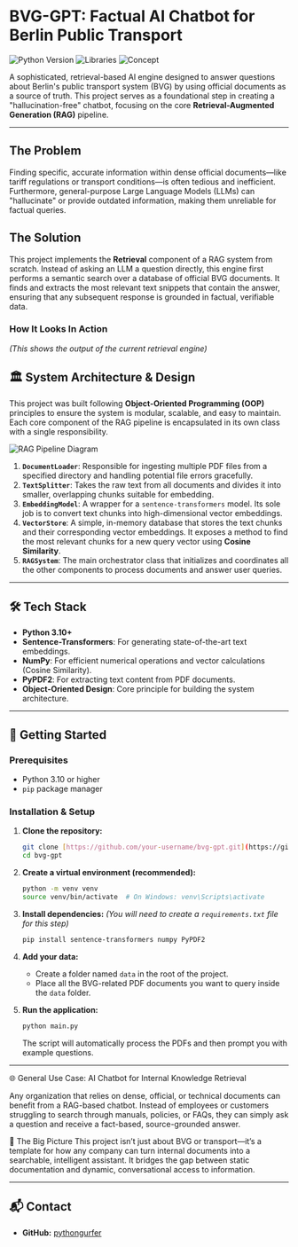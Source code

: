 # BVG-GPT: Factual AI Chatbot for Berlin Public Transport

![Python Version](https://img.shields.io/badge/Python-3.10%2B-blue.svg)
![Libraries](https://img.shields.io/badge/Libraries-SentenceTransformers%20%7C%20NumPy%20%7C%20PyPDF2-orange.svg)
![Concept](https://img.shields.io/badge/Concept-RAG%20%7C%20Vector%20Search-green.svg)

A sophisticated, retrieval-based AI engine designed to answer questions about Berlin's public transport system (BVG) by using official documents as a source of truth. This project serves as a foundational step in creating a "hallucination-free" chatbot, focusing on the core **Retrieval-Augmented Generation (RAG)** pipeline.

---

## The Problem

Finding specific, accurate information within dense official documents—like tariff regulations or transport conditions—is often tedious and inefficient. Furthermore, general-purpose Large Language Models (LLMs) can "hallucinate" or provide outdated information, making them unreliable for factual queries.

## The Solution

This project implements the **Retrieval** component of a RAG system from scratch. Instead of asking an LLM a question directly, this engine first performs a semantic search over a database of official BVG documents. It finds and extracts the most relevant text snippets that contain the answer, ensuring that any subsequent response is grounded in factual, verifiable data.

### How It Looks In Action

*(This shows the output of the current retrieval engine)*



## 🏛️ System Architecture & Design

This project was built following **Object-Oriented Programming (OOP)** principles to ensure the system is modular, scalable, and easy to maintain. Each core component of the RAG pipeline is encapsulated in its own class with a single responsibility.

![RAG Pipeline Diagram](https://i.imgur.com/L5nN1uH.png)

1.  **`DocumentLoader`**: Responsible for ingesting multiple PDF files from a specified directory and handling potential file errors gracefully.
2.  **`TextSplitter`**: Takes the raw text from all documents and divides it into smaller, overlapping chunks suitable for embedding.
3.  **`EmbeddingModel`**: A wrapper for a `sentence-transformers` model. Its sole job is to convert text chunks into high-dimensional vector embeddings.
4.  **`VectorStore`**: A simple, in-memory database that stores the text chunks and their corresponding vector embeddings. It exposes a method to find the most relevant chunks for a new query vector using **Cosine Similarity**.
5.  **`RAGSystem`**: The main orchestrator class that initializes and coordinates all the other components to process documents and answer user queries.

---

## 🛠️ Tech Stack

* **Python 3.10+**
* **Sentence-Transformers**: For generating state-of-the-art text embeddings.
* **NumPy**: For efficient numerical operations and vector calculations (Cosine Similarity).
* **PyPDF2**: For extracting text content from PDF documents.
* **Object-Oriented Design**: Core principle for building the system architecture.

---

## 🚀 Getting Started

### Prerequisites

-   Python 3.10 or higher
-   `pip` package manager

### Installation & Setup

1.  **Clone the repository:**
    ```bash
    git clone [https://github.com/your-username/bvg-gpt.git](https://github.com/your-username/bvg-gpt.git)
    cd bvg-gpt
    ```

2.  **Create a virtual environment (recommended):**
    ```bash
    python -m venv venv
    source venv/bin/activate  # On Windows: venv\Scripts\activate
    ```

3.  **Install dependencies:**
    *(You will need to create a `requirements.txt` file for this step)*
    ```bash
    pip install sentence-transformers numpy PyPDF2
    ```

4.  **Add your data:**
    -   Create a folder named `data` in the root of the project.
    -   Place all the BVG-related PDF documents you want to query inside the `data` folder.

5.  **Run the application:**
    ```bash
    python main.py
    ```
    The script will automatically process the PDFs and then prompt you with example questions.


-------------------------------

🌐 General Use Case: AI Chatbot for Internal Knowledge Retrieval

Any organization that relies on dense, official, or technical documents can benefit from a RAG-based chatbot. Instead of employees or customers struggling to search through manuals, policies, or FAQs, they can simply ask a question and receive a fact-based, source-grounded answer.

🚀 The Big Picture
This project isn’t just about BVG or transport—it’s a template for how any company can turn internal documents into a searchable, intelligent assistant. It bridges the gap between static documentation and dynamic, conversational access to information.


------------------------------------

## 📬 Contact

* **GitHub:** [pythongurfer](https://github.com/pythongurfer)
